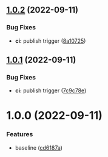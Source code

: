 ## [1.0.2](https://github.com/Savid/enode-discoverer/compare/v1.0.1...v1.0.2) (2022-09-11)


### Bug Fixes

* **ci:** publish trigger ([8a10725](https://github.com/Savid/enode-discoverer/commit/8a10725cb0c15a8b7f9206119de07ce5da849ca2))

## [1.0.1](https://github.com/Savid/enode-discoverer/compare/v1.0.0...v1.0.1) (2022-09-11)


### Bug Fixes

* **ci:** publish trigger ([7c9c78e](https://github.com/Savid/enode-discoverer/commit/7c9c78edc61914486001fa791e2deb5755bb3a07))

# 1.0.0 (2022-09-11)


### Features

* baseline ([cd6187a](https://github.com/Savid/enode-discoverer/commit/cd6187a07dbc49515bffdddf754a87b4a7db89fc))
